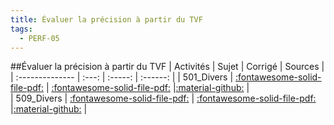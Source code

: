 ```yaml
---
title: Évaluer la précision à partir du TVF 
tags:
  - PERF-05
---
```

[comment]: <> (Généré automatiquement par make_all_activites.py, creation_fichiers_activites)

##Évaluer la précision à partir du TVF 
| Activités | Sujet | Corrigé | Sources  | 
| :-------------- | :---: | :-----: | :------: | 
| 501_Divers | [:fontawesome-solid-file-pdf:](https://xpessoles-cpge.fr/pdf/PERF-05_501_Divers_Sujet.pdf) | [:fontawesome-solid-file-pdf:](https://xpessoles-cpge.fr/pdf/PERF-05_501_Divers_Corrige.pdf) |[:material-github:](https://github.com/xpessoles/PSI_ExercicesCompetences/tree/main/TVF/501_Divers) |  
| 509_Divers | [:fontawesome-solid-file-pdf:](https://xpessoles-cpge.fr/pdf/PERF-05_509_Divers_Sujet.pdf) | [:fontawesome-solid-file-pdf:](https://xpessoles-cpge.fr/pdf/PERF-05_509_Divers_Corrige.pdf) |[:material-github:](https://github.com/xpessoles/PSI_ExercicesCompetences/tree/main/TVF/509_Divers) |  


